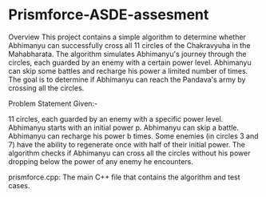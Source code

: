 # Prismforce-ASDE-assesment
Overview This project contains a simple algorithm to determine whether Abhimanyu can successfully cross all 11 circles of the Chakravyuha in the Mahabharata. The algorithm simulates Abhimanyu's journey through the circles, each guarded by an enemy with a certain power level. Abhimanyu can skip some battles and recharge his power a limited number of times. The goal is to determine if Abhimanyu can reach the Pandava's army by crossing all the circles.

Problem Statement Given:-

11 circles, each guarded by an enemy with a specific power level. Abhimanyu starts with an initial power p. Abhimanyu can skip a battle. Abhimanyu can recharge his power b times. Some enemies (in circles 3 and 7) have the ability to regenerate once with half of their initial power. The algorithm checks if Abhimanyu can cross all the circles without his power dropping below the power of any enemy he encounters.

prismforce.cpp: The main C++ file that contains the algorithm and test cases.
